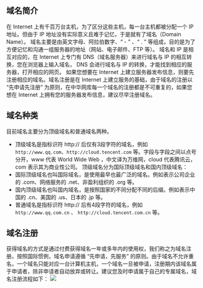 ## 域名简介
在 Internet 上有千百万台主机，为了区分这些主机，每一台主机都被分配一个 IP 地址。但由于 IP 地址没有实际意义且难于记忆，于是就有了域名（Domain Name）。
域名主要是由英文字母、阿拉伯数字、“ - ” 、“ . ” 等组成，目的是为了方便记忆和沟通一组服务器的地址（网站、电子邮件、FTP 等）。
域名和 IP 是相互对应的，在 Internet 上专门有 DNS（域名服务器）来进行域名与 IP 的相互转换，您在浏览器上输入域名， DNS 会进行域名与 IP 的转换，才能找到相应的服务器，打开相应的网页。
如果您想要在 Internet 上建立服务器发布信息，则要先注册相应的域名。域名注册是在 Internet 上建立服务的基础，由于域名的注册以 “先申请先注册” 为原则，在中华网库每一个域名的注册都是不可重复的，如果您想在 Internet 上拥有您的服务器发布信息，建议尽早注册域名。

## 域名种类
目前域名主要分为顶级域名和普通域名两种。

- 顶级域名是指标识符 http:// 后仅有3段字符的域名，例如 `http://www.qq.com`、`http://cloud.tencent.com` 等。字段与字段之间以点号分开，www 代表 World Wide Web ，中文译为万维网，cloud 代表腾讯云，com 表示其为商业性公司。
顶级域名分为国际顶级域名和国内顶级域名：
 - 国际顶级域名也叫国际域名，是使用最早也最广泛的域名。例如表示公司企业的 .com、网络服务的 .net、非盈利组织的 .org 等。
 - 国内顶级域名也叫国内域名，是按照国家的不同分配不同的后缀。例如表示中国的 .cn、美国的 .us、日本的 .jp 等。
- 普通域名是指标识符 http:// 后有4段字符的域名，例如 `http://www.qq.com.cn` 、 `http://cloud.tencent.com.cn` 等。

## 域名注册
获得域名的方式是通过付费获得域名一年或多年内的使用权，我们称之为域名注册。按照国际惯例，域名申请遵循 “先申请，先服务” 的原则。由于域名不允许重名，一个域名只能对应一台计算机主机，一个域名一旦被申请，注册期内该域名属于申请者，除非申请者自动放弃或转让。建议您及时申请属于自己的专属域名，域名注册流程如下：
![](//mc.qcloudimg.com/static/img/17930cd38a0f44d82bf1464b4297151c/image.png)
